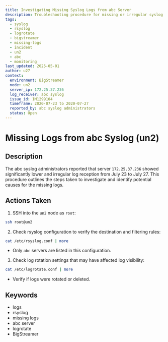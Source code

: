 ```yaml
---
title: Investigating Missing Syslog Logs from abc Server
description: Troubleshooting procedure for missing or irregular syslog logs received from server 172.25.37.236 (abc) on BigStreamer un2 node during July 23–27. Includes configuration and logrotate checks.
tags:
  - syslog
  - rsyslog
  - logrotate
  - bigstreamer
  - missing-logs
  - incident
  - un2
  - abc
  - monitoring
last_updated: 2025-05-01
author: u27
context:
  environment: BigStreamer
  node: un2
  server_ip: 172.25.37.236
  log_receiver: abc syslog
  issue_id: IM1299104
  timeframe: 2020-07-23 to 2020-07-27
  reported_by: abc syslog administrators
  status: Open
---
```

# Missing Logs from abc Syslog (un2)
## Description
The abc syslog administrators reported that server `172.25.37.236` showed significantly lower and irregular log reception from July 23 to July 27. This procedure outlines the steps taken to investigate and identify potential causes for the missing logs.
## Actions Taken
1. SSH into the `un2` node as `root`:
```bash
ssh root@un2
```
2. Check rsyslog configuration to verify the destination and filtering rules:
```bash
cat /etc/rsyslog.conf | more
```
- Only `abc` servers are listed in this configuration.
3. Check log rotation settings that may have affected log visibility:
```bash
cat /etc/logrotate.conf | more
```
- Verify if logs were rotated or deleted.
## Keywords
- logs
- rsyslog
- missing logs
- abc server
- logrotate
- BigStreamer